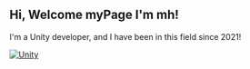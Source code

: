 ## Hi, Welcome myPage I'm mh!

I'm a Unity developer, and I have been in this field since 2021!

[![Unity](https://img.shields.io/badge/-Unity-57b9d3.svg?style=plastic&logo=unity)](https://unity3d.com)
<!--
**7Mini-h/7Mini-h** is a ✨ _special_ ✨ repository because its `README.md` (this file) appears on your GitHub profile.

Here are some ideas to get you started:

- 🔭 I’m currently working on ...
- 🌱 I’m currently learning ...
- 👯 I’m looking to collaborate on ...
- 🤔 I’m looking for help with ...
- 💬 Ask me about ...
- 📫 How to reach me: ...
- 😄 Pronouns: ...
- ⚡ Fun fact: ...
-->
